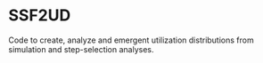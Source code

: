 # SSF2UD
Code to create, analyze and emergent utilization distributions from simulation and step-selection analyses.
